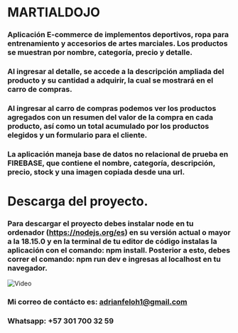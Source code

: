 # MARTIALDOJO

### Aplicación E-commerce de implementos deportivos, ropa para entrenamiento y accesorios de artes marciales. Los productos se muestran por nombre, categoría, precio y detalle. 

### Al ingresar al detalle, se accede a la descripción ampliada del producto y su cantidad a adquirir, la cual se mostrará en el carro de compras.

### Al ingresar al carro de compras podemos ver los productos agregados con un resumen del valor de la compra en cada producto, así como un total acumulado por los productos elegidos y un formulario para el cliente.

### La aplicación maneja base de datos no relacional de prueba en FIREBASE, que contiene el nombre, categoría, descripción, precio, stock y una imagen copiada desde una url.

# Descarga del proyecto.

### Para descargar el proyecto debes instalar node en tu ordenador (https://nodejs.org/es) en su versión actual o mayor a la 18.15.0 y en la terminal de tu editor de código instalas la aplicación con el comando: npm install. Posterior a esto, debes correr el comando: npm run dev e ingresas al localhost en tu navegador.


![Video](./src/assets/MartialDojo.gif)


### Mi correo de contácto es: adrianfeloh1@gmail.com
### Whatsapp: +57 301 700 32 59
